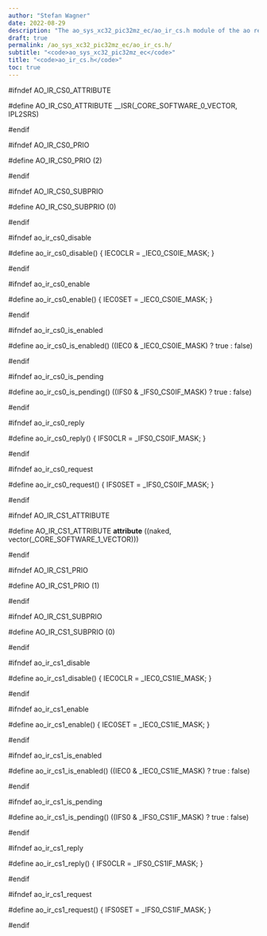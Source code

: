 ```yaml
---
author: "Stefan Wagner"
date: 2022-08-29
description: "The ao_sys_xc32_pic32mz_ec/ao_ir_cs.h module of the ao real-time operating system."
draft: true
permalink: /ao_sys_xc32_pic32mz_ec/ao_ir_cs.h/ 
subtitle: "<code>ao_sys_xc32_pic32mz_ec</code>"
title: "<code>ao_ir_cs.h</code>"
toc: true
---
```


#ifndef AO_IR_CS0_ATTRIBUTE

#define AO_IR_CS0_ATTRIBUTE     __ISR(_CORE_SOFTWARE_0_VECTOR, IPL2SRS)

#endif

#ifndef AO_IR_CS0_PRIO

#define AO_IR_CS0_PRIO          (2)

#endif

#ifndef AO_IR_CS0_SUBPRIO

#define AO_IR_CS0_SUBPRIO       (0)

#endif

#ifndef ao_ir_cs0_disable

#define ao_ir_cs0_disable()     { IEC0CLR = _IEC0_CS0IE_MASK; }

#endif

#ifndef ao_ir_cs0_enable

#define ao_ir_cs0_enable()      { IEC0SET = _IEC0_CS0IE_MASK; }

#endif

#ifndef ao_ir_cs0_is_enabled

#define ao_ir_cs0_is_enabled()  ((IEC0 & _IEC0_CS0IE_MASK) ? true : false)

#endif

#ifndef ao_ir_cs0_is_pending

#define ao_ir_cs0_is_pending()  ((IFS0 & _IFS0_CS0IF_MASK) ? true : false)

#endif

#ifndef ao_ir_cs0_reply

#define ao_ir_cs0_reply()       { IFS0CLR = _IFS0_CS0IF_MASK; }

#endif

#ifndef ao_ir_cs0_request

#define ao_ir_cs0_request()     { IFS0SET = _IFS0_CS0IF_MASK; }

#endif

#ifndef AO_IR_CS1_ATTRIBUTE

#define AO_IR_CS1_ATTRIBUTE     __attribute__ ((naked, vector(_CORE_SOFTWARE_1_VECTOR)))

#endif

#ifndef AO_IR_CS1_PRIO

#define AO_IR_CS1_PRIO          (1)

#endif

#ifndef AO_IR_CS1_SUBPRIO

#define AO_IR_CS1_SUBPRIO       (0)

#endif

#ifndef ao_ir_cs1_disable

#define ao_ir_cs1_disable()     { IEC0CLR = _IEC0_CS1IE_MASK; }

#endif

#ifndef ao_ir_cs1_enable

#define ao_ir_cs1_enable()      { IEC0SET = _IEC0_CS1IE_MASK; }

#endif

#ifndef ao_ir_cs1_is_enabled

#define ao_ir_cs1_is_enabled()  ((IEC0 & _IEC0_CS1IE_MASK) ? true : false)

#endif

#ifndef ao_ir_cs1_is_pending

#define ao_ir_cs1_is_pending()  ((IFS0 & _IFS0_CS1IF_MASK) ? true : false)

#endif

#ifndef ao_ir_cs1_reply

#define ao_ir_cs1_reply()       { IFS0CLR = _IFS0_CS1IF_MASK; }

#endif

#ifndef ao_ir_cs1_request

#define ao_ir_cs1_request()     { IFS0SET = _IFS0_CS1IF_MASK; }

#endif

